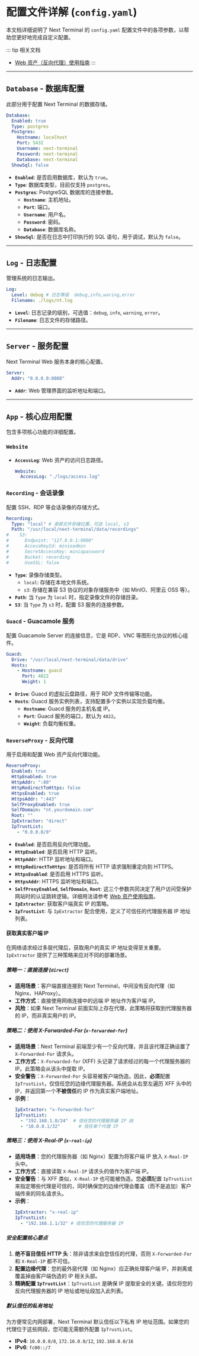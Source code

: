 # 配置文件详解 (`config.yaml`)

本文档详细说明了 Next Terminal 的 `config.yaml` 配置文件中的各项参数，以帮助您更好地完成自定义配置。

::: tip 相关文档
- [Web 资产（反向代理）使用指南](../usage/website.md)
:::

---

## `Database` - 数据库配置

此部分用于配置 Next Terminal 的数据存储。

```yaml
Database:
  Enabled: true
  Type: postgres
  Postgres:
    Hostname: localhost
    Port: 5432
    Username: next-terminal
    Password: next-terminal
    Database: next-terminal
  ShowSql: false
```

-   **`Enabled`**: 是否启用数据库，默认为 `true`。
-   **`Type`**: 数据库类型，目前仅支持 `postgres`。
-   **`Postgres`**: PostgreSQL 数据库的连接参数。
    -   **`Hostname`**: 主机地址。
    -   **`Port`**: 端口。
    -   **`Username`**: 用户名。
    -   **`Password`**: 密码。
    -   **`Database`**: 数据库名称。
-   **`ShowSql`**: 是否在日志中打印执行的 SQL 语句，用于调试，默认为 `false`。

---

## `Log` - 日志配置

管理系统的日志输出。

```yaml
Log:
  Level: debug # 日志等级  debug,info,waring,error
  Filename: ./logs/nt.log
```

-   **`Level`**: 日志记录的级别，可选值：`debug`, `info`, `warning`, `error`。
-   **`Filename`**: 日志文件的存储路径。

---

## `Server` - 服务配置

Next Terminal Web 服务本身的核心配置。

```yaml
Server:
  Addr: "0.0.0.0:8088"
```

-   **`Addr`**: Web 管理界面的监听地址和端口。

---

## `App` - 核心应用配置

包含多项核心功能的详细配置。

### `Website`

-   **`AccessLog`**: Web 资产的访问日志路径。
    ```yaml
    Website:
      AccessLog: "./logs/access.log"
    ```

### `Recording` - 会话录像

配置 SSH、RDP 等会话录像的存储方式。

```yaml
Recording:
  Type: "local" # 录屏文件存储位置，可选 local, s3
  Path: "/usr/local/next-terminal/data/recordings"
#    S3:
#      Endpoint: "127.0.0.1:9000"
#      AccessKeyId: minioadmin
#      SecretAccessKey: miniopassword
#      Bucket: recording
#      UseSSL: false
```

-   **`Type`**: 录像存储类型。
    -   `local`: 存储在本地文件系统。
    -   `s3`: 存储在兼容 S3 协议的对象存储服务中（如 MinIO、阿里云 OSS 等）。
-   **`Path`**: 当 `Type` 为 `local` 时，指定录像文件的存储目录。
-   **`S3`**: 当 `Type` 为 `s3` 时，配置 S3 服务的连接参数。

### `Guacd` - Guacamole 服务

配置 Guacamole Server 的连接信息，它是 RDP、VNC 等图形化协议的核心组件。

```yaml
Guacd:
  Drive: "/usr/local/next-terminal/data/drive"
  Hosts:
    - Hostname: guacd
      Port: 4822
      Weight: 1
```

-   **`Drive`**: Guacd 的虚拟云盘路径，用于 RDP 文件传输等功能。
-   **`Hosts`**: Guacd 服务实例列表，支持配置多个实例以实现负载均衡。
    -   **`Hostname`**: Guacd 服务的主机名或 IP。
    -   **`Port`**: Guacd 服务的端口，默认为 `4822`。
    -   **`Weight`**: 负载均衡权重。

### `ReverseProxy` - 反向代理

用于启用和配置 Web 资产反向代理功能。

```yaml
ReverseProxy:
  Enabled: true
  HttpEnabled: true
  HttpAddr: ":80"
  HttpRedirectToHttps: false
  HttpsEnabled: true
  HttpsAddr: ":443"
  SelfProxyEnabled: true
  SelfDomain: "nt.yourdomain.com"
  Root: ""
  IpExtractor: "direct"
  IpTrustList:
    - "0.0.0.0/0"
```

-   **`Enabled`**: 是否启用反向代理功能。
-   **`HttpEnabled`**: 是否启用 HTTP 监听。
-   **`HttpAddr`**: HTTP 监听地址和端口。
-   **`HttpRedirectToHttps`**: 是否将所有 HTTP 请求强制重定向到 HTTPS。
-   **`HttpsEnabled`**: 是否启用 HTTPS 监听。
-   **`HttpsAddr`**: HTTPS 监听地址和端口。
-   **`SelfProxyEnabled`**, **`SelfDomain`**, **`Root`**: 这三个参数共同决定了用户访问受保护网站时的认证跳转逻辑。详细用法请参考 [Web 资产使用指南](../usage/website.md#关键配置说明)。
-   **`IpExtractor`**: 获取客户端真实 IP 的策略。
-   **`IpTrustList`**: 与 `IpExtractor` 配合使用，定义了可信任的代理服务器 IP 地址列表。

#### 获取真实客户端 IP

在网络请求经过多层代理后，获取用户的真实 IP 地址变得至关重要。`IpExtractor` 提供了三种策略来应对不同的部署场景。

##### 策略一：直接连接 (`direct`)

-   **适用场景**：客户端直接连接到 Next Terminal，中间没有反向代理（如 Nginx、HAProxy）。
-   **工作方式**：直接使用网络连接中的远端 IP 地址作为客户端 IP。
-   **风险**：如果 Next Terminal 前面实际上存在代理，此策略将获取到代理服务器的 IP，而非真实用户的 IP。

##### 策略二：使用 X-Forwarded-For (`x-forwarded-for`)

-   **适用场景**：Next Terminal 前端至少有一个反向代理，并且该代理正确设置了 `X-Forwarded-For` 请求头。
-   **工作方式**：`X-Forwarded-for` (XFF) 头记录了请求经过的每一个代理服务器的 IP。此策略会从该头中提取 IP。
-   **安全警告**：`X-Forwarded-For` 头容易被客户端伪造。因此，**必须**配置 `IpTrustList`，仅信任您的边缘代理服务器。系统会从右至左遍历 XFF 头中的 IP，并返回第一个**不被信任**的 IP 作为真实客户端地址。
-   **示例**：
    ```yaml
    IpExtractor: "x-forwarded-for"
    IpTrustList:
      - "192.168.1.0/24"  # 信任您的代理服务器 IP 段
      - "10.0.0.1/32"       # 信任单个代理 IP
    ```

##### 策略三：使用 X-Real-IP (`x-real-ip`)

-   **适用场景**：您的代理服务器（如 Nginx）配置为将客户端 IP 放入 `X-Real-IP` 头中。
-   **工作方式**：直接读取 `X-Real-IP` 请求头的值作为客户端 IP。
-   **安全警告**：与 XFF 类似，`X-Real-IP` 也可能被伪造。您**必须**配置 `IpTrustList` 来指定哪些代理是可信的，同时确保您的边缘代理会覆盖（而不是追加）客户端传来的同名请求头。
-   **示例**：
    ```yaml
    IpExtractor: "x-real-ip"
    IpTrustList:
      - "192.168.1.1/32" # 信任您的代理服务器 IP
    ```

##### 安全配置核心要点

1.  **绝不盲目信任 HTTP 头**：除非请求来自您信任的代理，否则 `X-Forwarded-For` 和 `X-Real-IP` 都不可信。
2.  **配置边缘代理**：您的最外层代理（如 Nginx）应正确处理客户端 IP，并剥离或覆盖掉由客户端伪造的 IP 相关头部。
3.  **精确配置 `IpTrustList`**：`IpTrustList` 是确保 IP 提取安全的关键。请仅将您的反向代理服务器的 IP 地址或地址段加入此列表。

##### 默认信任的私有地址

为方便常见内网部署，Next Terminal 默认信任以下私有 IP 地址范围。如果您的代理位于这些网段，您可能无需额外配置 `IpTrustList`。

-   **IPv4**: `10.0.0.0/8`, `172.16.0.0/12`, `192.168.0.0/16`
-   **IPv6**: `fc00::/7`